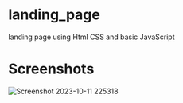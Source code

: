 # landing_page
landing page using Html CSS and basic JavaScript

# Screenshots

![Screenshot 2023-10-11 225318](https://github.com/surajnimbalkar07/landing_page/assets/136218136/d7fe34a7-adfd-40f4-bb9d-2451dbd62228)

